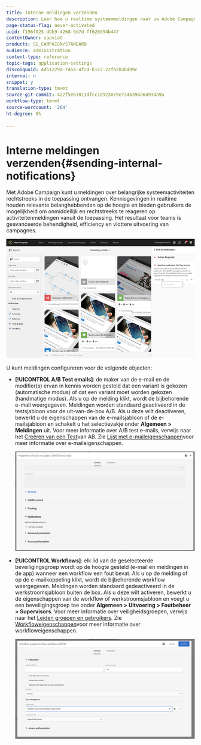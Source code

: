 ```yaml
---
title: Interne meldingen verzenden
description: Leer hoe u realtime systeemmeldingen naar uw Adobe Campagnegebruikers kunt verzenden.
page-status-flag: never-activated
uuid: f196f025-dbb9-4268-9d7d-ff626994b447
contentOwner: sauviat
products: SG_CAMPAIGN/STANDARD
audience: administration
content-type: reference
topic-tags: application-settings
discoiquuid: 4d51229a-745a-4f24-b1c2-22fa203b499c
internal: n
snippet: y
translation-type: tm+mt
source-git-commit: 422f5eb7011dfcc1d923079e7346394a64934a9a
workflow-type: tm+mt
source-wordcount: '264'
ht-degree: 0%

---
```



# Interne meldingen verzenden{#sending-internal-notifications}

Met Adobe Campaign kunt u meldingen over belangrijke systeemactiviteiten rechtstreeks in de toepassing ontvangen. Kennisgevingen in realtime houden relevante belanghebbenden op de hoogte en bieden gebruikers de mogelijkheid om onmiddellijk en rechtstreeks te reageren op activiteitenmeldingen vanuit de toepassing. Het resultaat voor teams is geavanceerde behendigheid, efficiency en vlottere uitvoering van campagnes.

![](assets/pulse_3.png)

U kunt meldingen configureren voor de volgende objecten:

* **[!UICONTROL A/B Test emails]**: de maker van de e-mail en de modifier(s) ervan in kennis worden gesteld dat een variant is gekozen (automatische modus) of dat een variant moet worden gekozen (handmatige modus). Als u op de melding klikt, wordt de bijbehorende e-mail weergegeven. Meldingen worden standaard geactiveerd in de testsjabloon voor de uit-van-de-box A/B. Als u deze wilt deactiveren, bewerkt u de eigenschappen van de e-mailsjabloon of de e-mailsjabloon en schakelt u het selectievakje onder **Algemeen > Meldingen** uit. Voor meer informatie over A/B test e-mails, verwijs naar het [Creëren van een Test](../../channels/using/designing-an-a-b-test-email.md)van AB. Zie [Lijst met e-maileigenschappen](../../administration/using/configuring-email-channel.md#list-of-email-properties)voor meer informatie over e-maileigenschappen.

   ![](assets/pulse_2.png)

* **[!UICONTROL Workflows]**: elk lid van de geselecteerde beveiligingsgroep wordt op de hoogte gesteld (e-mail en meldingen in de app) wanneer een workflow een fout bevat. Als u op de melding of op de e-mailkoppeling klikt, wordt de bijbehorende workflow weergegeven. Meldingen worden standaard gedeactiveerd in de werkstroomsjabloon buiten de box. Als u deze wilt activeren, bewerkt u de eigenschappen van de workflow of werkstroomsjabloon en voegt u een beveiligingsgroep toe onder **Algemeen > Uitvoering > Foutbeheer > Supervisors**. Voor meer informatie over veiligheidsgroepen, verwijs naar het [Leiden groepen en gebruikers](../../administration/using/managing-groups-and-users.md). Zie [Workfloweigenschappen](../../automating/using/managing-execution-options.md)voor meer informatie over workfloweigenschappen.

   ![](assets/pulse_1.png)
